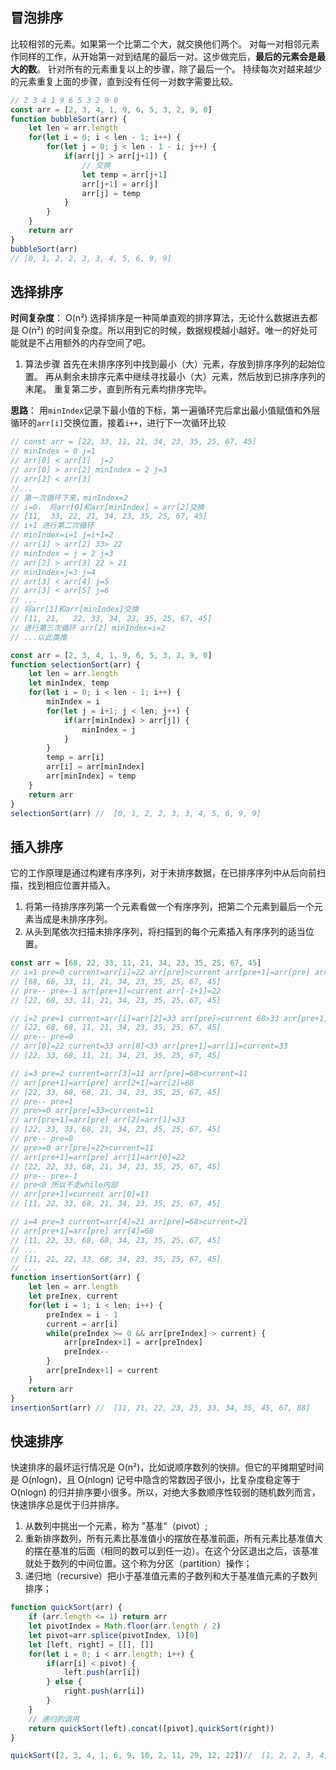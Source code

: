 ## 冒泡排序
比较相邻的元素。如果第一个比第二个大，就交换他们两个。
对每一对相邻元素作同样的工作，从开始第一对到结尾的最后一对。这步做完后，**最后的元素会是最大的数**。
针对所有的元素重复以上的步骤，除了最后一个。
持续每次对越来越少的元素重复上面的步骤，直到没有任何一对数字需要比较。
```js
// 2 3 4 1 9 6 5 3 2 9 0
const arr = [2, 3, 4, 1, 9, 6, 5, 3, 2, 9, 0]
function bubbleSort(arr) {
    let len = arr.length
    for(let i = 0; i < len - 1; i++) {
        for(let j = 0; j < len - 1 - i; j++) {
            if(arr[j] > arr[j+1]) {
                // 交换
                let temp = arr[j+1]
                arr[j+1] = arr[j]
                arr[j] = temp
            }
        }
    }
    return arr
}
bubbleSort(arr)
// [0, 1, 2, 2, 3, 3, 4, 5, 6, 9, 9]
```
## 选择排序
**时间复杂度**： O(n²) 
选择排序是一种简单直观的排序算法，无论什么数据进去都是 O(n²) 的时间复杂度。所以用到它的时候，数据规模越小越好。唯一的好处可能就是不占用额外的内存空间了吧。
1. 算法步骤
首先在未排序序列中找到最小（大）元素，存放到排序序列的起始位置。
再从剩余未排序元素中继续寻找最小（大）元素，然后放到已排序序列的末尾。
重复第二步，直到所有元素均排序完毕。

**思路**：
用`minIndex`记录下最小值的下标，第一遍循环完后拿出最小值赋值和外层循环的`arr[i]`交换位置，接着`i++`，进行下一次循环比较
```js
// const arr = [22, 33, 11, 21, 34, 23, 35, 25, 67, 45]
// minIndex = 0 j=1
// arr[0] < arr[1]  j=2
// arr[0] > arr[2] minIndex = 2 j=3
// arr[2] < arr[3]
//...
// 第一次循环下来，minIndex=2
// i=0， 将arr[0]和arr[minIndex] = arr[2]交换
// [11,  33, 22, 21, 34, 23, 35, 25, 67, 45]
// i+1 进行第二次循环
// minIndex=i=1 j=i+1=2
// arr[1] > arr[2] 33> 22
// minIndex = j = 2 j=3
// arr[2] > arr[3] 22 > 21
// minIndex=j=3 j=4
// arr[3] < arr[4] j=5
// arr[3] < arr[5] j=6
// ...
// 将arr[1]和arr[minIndex]交换
// [11, 21,   22, 33, 34, 23, 35, 25, 67, 45]
// 进行第三次循环 arr[2] minIndex=i=2
// ...以此类推

const arr = [2, 3, 4, 1, 9, 6, 5, 3, 2, 9, 0]
function selectionSort(arr) {
    let len = arr.length
    let minIndex, temp
    for(let i = 0; i < len - 1; i++) {
        minIndex = i
        for(let j = i+1; j < len; j++) {
            if(arr[minIndex] > arr[j]) {
                minIndex = j
            }
        }
        temp = arr[i]
        arr[i] = arr[minIndex]
        arr[minIndex] = temp
    }
    return arr
}
selectionSort(arr) //  [0, 1, 2, 2, 3, 3, 4, 5, 6, 9, 9]

```
## 插入排序
它的工作原理是通过构建有序序列，对于未排序数据，在已排序序列中从后向前扫描，找到相应位置并插入。
1. 将第一待排序序列第一个元素看做一个有序序列，把第二个元素到最后一个元素当成是未排序序列。
2. 从头到尾依次扫描未排序序列，将扫描到的每个元素插入有序序列的适当位置。

```js
const arr = [68, 22, 33, 11, 21, 34, 23, 35, 25, 67, 45]
// i=1 pre=0 current=arr[i]=22 arr[pre]>current arr[pre+1]=arr[pre] arr[0+1]=arr[0]=68
// [68, 68, 33, 11, 21, 34, 23, 35, 25, 67, 45]
// pre-- pre=-1 arr[pre+1]=current arr[-1+1]=22
// [22, 68, 33, 11, 21, 34, 23, 35, 25, 67, 45]

// i=2 pre=1 current=arr[i]=arr[2]=33 arr[pre]>current 68>33 arr[pre+1]=arr[pre] arr[1+1]=arr[1]=68
// [22, 68, 68, 11, 21, 34, 23, 35, 25, 67, 45]
// pre-- pre=0
// arr[0]=22 current=33 arr[0]<33 arr[pre+1]=arr[1]=current=33
// [22, 33, 68, 11, 21, 34, 23, 35, 25, 67, 45]

// i=3 pre=2 current=arr[3]=11 arr[pre]=68>current=11
// arr[pre+1]=arr[pre] arr[2+1]=arr[2]=68
// [22, 33, 68, 68, 21, 34, 23, 35, 25, 67, 45]
// pre-- pre=1
// pre>=0 arr[pre]=33>current=11
// arr[pre+1]=arr[pre] arr[2]=arr[1]=33
// [22, 33, 33, 68, 21, 34, 23, 35, 25, 67, 45]
// pre-- pre=0
// pre>=0 arr[pre]=22>current=11
// arr[pre+1]=arr[pre] arr[1]=arr[0]=22
// [22, 22, 33, 68, 21, 34, 23, 35, 25, 67, 45]
// pre-- pre=-1
// pre<0 所以不走while内部
// arr[pre+1]=current arr[0]=11
// [11, 22, 33, 68, 21, 34, 23, 35, 25, 67, 45]

// i=4 pre=3 current=arr[4]=21 arr[pre]=68>current=21
// arr[pre+1]=arr[pre] arr[4]=68
// [11, 22, 33, 68, 68, 34, 23, 35, 25, 67, 45]
// ...
// [11, 21, 22, 33, 68, 34, 23, 35, 25, 67, 45]
// ...
function insertionSort(arr) {
    let len = arr.length
    let preInex, current
    for(let i = 1; i < len; i++) {
        preIndex = i - 1
        current = arr[i]
        while(preIndex >= 0 && arr[preIndex] > current) {
            arr[preIndex+1] = arr[preIndex]
            preIndex--
        }
        arr[preIndex+1] = current
    }
    return arr
}
insertionSort(arr) //  [11, 21, 22, 23, 25, 33, 34, 35, 45, 67, 88]
```

## 快速排序
快速排序的最坏运行情况是 O(n²)，比如说顺序数列的快排。但它的平摊期望时间是 O(nlogn)，且 O(nlogn) 记号中隐含的常数因子很小，比复杂度稳定等于 O(nlogn) 的归并排序要小很多。所以，对绝大多数顺序性较弱的随机数列而言，快速排序总是优于归并排序。
1. 从数列中挑出一个元素，称为 "基准"（pivot）;
2. 重新排序数列，所有元素比基准值小的摆放在基准前面，所有元素比基准值大的摆在基准的后面（相同的数可以到任一边）。在这个分区退出之后，该基准就处于数列的中间位置。这个称为分区（partition）操作；
3. 递归地（recursive）把小于基准值元素的子数列和大于基准值元素的子数列排序；
```js
function quickSort(arr) {
    if (arr.length <= 1) return arr
    let pivotIndex = Math.floor(arr.length / 2)
    let pivot=arr.splice(pivotIndex, 1)[0]
    let [left, right] = [[], []]
    for(let i = 0; i < arr.length; i++) {
        if(arr[i] < pivot) {
            left.push(arr[i])
        } else {
            right.push(arr[i])
        }
    }
    // 递归的调用
    return quickSort(left).concat([pivot],quickSort(right))
}

quickSort([2, 3, 4, 1, 6, 9, 10, 2, 11, 29, 12, 22])//  [1, 2, 2, 3, 4, 6, 9, 10, 11, 12, 22, 29]
```